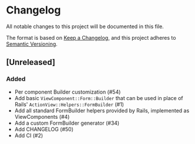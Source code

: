 # Changelog
All notable changes to this project will be documented in this file.

The format is based on [Keep a Changelog](https://keepachangelog.com/en/1.0.0/),
and this project adheres to [Semantic Versioning](https://semver.org/spec/v2.0.0.html).

## [Unreleased]

### Added

- Per component Builder customization (#54)
- Add basic `ViewComponent::Form::Builder` that can be used in place of Rails' `ActionView::Helpers::FormBuilder` (#1)
- Add all standard FormBuilder helpers provided by Rails, implemented as ViewComponents (#4)
- Add a custom FormBuilder generator (#34)
- Add CHANGELOG (#50)
- Add CI (#2)
